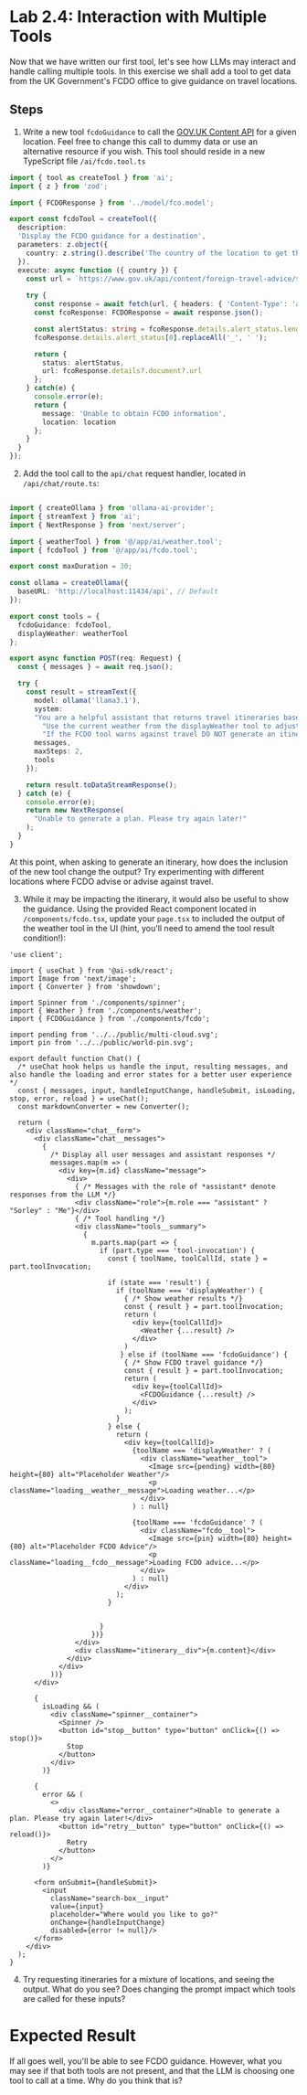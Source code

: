 # Lab 2.4: Interaction with Multiple Tools

Now that we have written our first tool, let's see how LLMs may interact and handle calling multiple tools. In this exercise we shall add a tool to get data from the UK Government's FCDO office to give guidance on travel locations.

## Steps

1. Write a new tool `fcdoGuidance` to call the [GOV.UK Content API](https://content-api.publishing.service.gov.uk/reference.html#gov-uk-content-api) for a given location. Feel free to change this call to dummy data or use an alternative resource if you wish. This tool should reside in a new TypeScript file `/ai/fcdo.tool.ts`

```ts
import { tool as createTool } from 'ai';
import { z } from 'zod';

import { FCDOResponse } from '../model/fco.model';

export const fcdoTool = createTool({
  description: 
  'Display the FCDO guidance for a destination',
  parameters: z.object({
    country: z.string().describe('The country of the location to get the guidance for')
  }),
  execute: async function ({ country }) {
    const url = `https://www.gov.uk/api/content/foreign-travel-advice/${country.toLowerCase()}`;
    
    try {
      const response = await fetch(url, { headers: { 'Content-Type': 'application/json' } });
      const fcoResponse: FCDOResponse = await response.json();

      const alertStatus: string = fcoResponse.details.alert_status.length == 0 ? 'Unknown' : 
      fcoResponse.details.alert_status[0].replaceAll('_', ' ');

      return { 
        status: alertStatus, 
        url: fcoResponse.details?.document?.url
      };
    } catch(e) {
      console.error(e);
      return { 
        message: 'Unable to obtain FCDO information', 
        location: location
      };
    }
  }
});
```

2. Add the tool call to the `api/chat` request handler, located in `/api/chat/route.ts`:

```ts

import { createOllama } from 'ollama-ai-provider';
import { streamText } from 'ai';
import { NextResponse } from 'next/server';

import { weatherTool } from '@/app/ai/weather.tool';
import { fcdoTool } from '@/app/ai/fcdo.tool';

export const maxDuration = 30;

const ollama = createOllama({
  baseURL: 'http://localhost:11434/api', // Default
});

export const tools = {
  fcdoGuidance: fcdoTool,
  displayWeather: weatherTool
};

export async function POST(req: Request) {
  const { messages } = await req.json();

  try {
    const result = streamText({
      model: ollama('llama3.1'),
      system:
      "You are a helpful assistant that returns travel itineraries based on a location" + 
        "Use the current weather from the displayWeather tool to adjust the itinerary and give packing suggestions." +
        "If the FCDO tool warns against travel DO NOT generate an itinerary.",
      messages,
      maxSteps: 2,
      tools
    });

    return result.toDataStreamResponse();
  } catch (e) {
    console.error(e);
    return new NextResponse(
      "Unable to generate a plan. Please try again later!"
    );
  }
}
```

At this point, when asking to generate an itinerary, how does the inclusion of the new tool change the output? Try experimenting with different locations where FCDO advise or advise against travel.

3. While it may be impacting the itinerary, it would also be useful to show the guidance. Using the provided React component located in `/components/fcdo.tsx`, update your `page.tsx` to included the output of the weather tool in the UI (hint, you'll need to amend the tool result condition!):

```tsx
'use client';

import { useChat } from '@ai-sdk/react';
import Image from 'next/image';
import { Converter } from 'showdown';

import Spinner from './components/spinner';
import { Weather } from './components/weather';
import { FCDOGuidance } from './components/fcdo';

import pending from '../../public/multi-cloud.svg';
import pin from '../../public/world-pin.svg';

export default function Chat() {
  /* useChat hook helps us handle the input, resulting messages, and also handle the loading and error states for a better user experience */
  const { messages, input, handleInputChange, handleSubmit, isLoading, stop, error, reload } = useChat();
  const markdownConverter = new Converter();

  return (
    <div className="chat__form">
      <div className="chat__messages">
        {
          /* Display all user messages and assistant responses */
          messages.map(m => (
            <div key={m.id} className="message">
              <div>
                { /* Messages with the role of *assistant* denote responses from the LLM */}
                <div className="role">{m.role === "assistant" ? "Sorley" : "Me"}</div>
                { /* Tool handling */}
                <div className="tools__summary">
                  {
                    m.parts.map(part => {
                      if (part.type === 'tool-invocation') {
                        const { toolName, toolCallId, state } = part.toolInvocation;

                        if (state === 'result') {
                          if (toolName === 'displayWeather') {
                            { /* Show weather results */}
                            const { result } = part.toolInvocation;
                            return (
                              <div key={toolCallId}>
                                <Weather {...result} />
                              </div>
                            )
                           } else if (toolName === 'fcdoGuidance') {
                            { /* Show FCDO travel guidance */}
                            const { result } = part.toolInvocation;
                            return (
                              <div key={toolCallId}>
                                <FCDOGuidance {...result} />
                              </div>
                            );
                          }
                        } else {
                          return (
                            <div key={toolCallId}>
                              {toolName === 'displayWeather' ? (
                                <div className="weather__tool">
                                  <Image src={pending} width={80} height={80} alt="Placeholder Weather"/>
                                  <p className="loading__weather__message">Loading weather...</p>
                                </div>
                              ) : null}

                              {toolName === 'fcdoGuidance' ? (
                                <div className="fcdo__tool">
                                  <Image src={pin} width={80} height={80} alt="Placeholder FCDO Advice"/>
                                  <p className="loading__fcdo__message">Loading FCDO advice...</p>
                                </div>
                              ) : null}
                            </div>
                          );
                        }

                        
                      }
                    })}
                </div>
                <div className="itinerary__div">{m.content}</div>
              </div>
            </div>
          ))}
      </div>

      {
        isLoading && (
          <div className="spinner__container">
            <Spinner />
            <button id="stop__button" type="button" onClick={() => stop()}>
              Stop
            </button>
          </div>
        )}

      {
        error && (
          <>
            <div className="error__container">Unable to generate a plan. Please try again later!</div>
            <button id="retry__button" type="button" onClick={() => reload()}>
              Retry
            </button>
          </>
        )}

      <form onSubmit={handleSubmit}>
        <input
          className="search-box__input"
          value={input}
          placeholder="Where would you like to go?"
          onChange={handleInputChange}
          disabled={error != null}/>
      </form>
    </div>
  );
}
```

4. Try requesting itineraries for a mixture of locations, and seeing the output. What do you see? Does changing the prompt impact which tools are called for these inputs?

# Expected Result

If all goes well, you'll be able to see FCDO guidance. However, what you may see if that both tools are not present, and that the LLM is choosing one tool to call at a time. Why do you think that is?